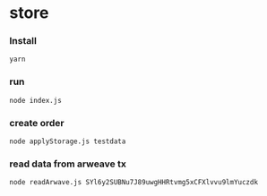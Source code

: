 # store
### Install
```
yarn 
```

### run 
```
node index.js
```

### create order
```
node applyStorage.js testdata
```

### read data from arweave tx
```
node readArwave.js SYl6y2SUBNu7J89uwgHHRtvmg5xCFXlvvu9lmYuczdk
```